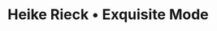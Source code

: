---
title: "Heike Rieck • Exquisite Mode"
url: /bad-saeckingen/heike-rieck-exquisite-mode/
shop: Kleidung
---